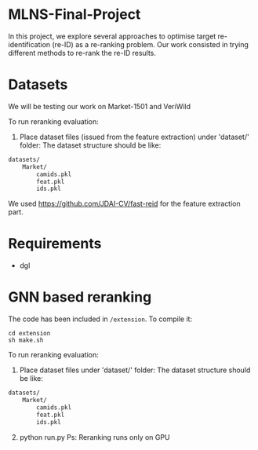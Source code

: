 # MLNS-Final-Project

In this project, we explore several approaches to optimise target re-identification (re-ID) as a re-ranking problem. Our work consisted in trying different methods to re-rank the re-ID results. 

# Datasets

We will be testing our work on Market-1501 and VeriWild

To run reranking evaluation:
1. Place dataset files (issued from the feature extraction) under 'dataset/' folder:
The dataset structure should be like:

```bash
datasets/
    Market/
        camids.pkl
        feat.pkl
        ids.pkl
``` 
We used https://github.com/JDAI-CV/fast-reid for the feature extraction part. 
# Requirements 

* dgl

# GNN based reranking
The code has been included in `/extension`. To compile it:

```shell
cd extension
sh make.sh
```
To run reranking evaluation:
1. Place dataset files under 'dataset/' folder:
The dataset structure should be like:

```bash
datasets/
    Market/
        camids.pkl
        feat.pkl
        ids.pkl
``` 
2. python run.py
Ps: Reranking runs only on GPU

